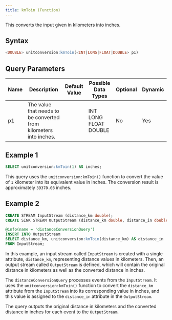 ```yaml
---
title: kmToin (Function)
---
```


This converts the input given in kilometers into inches.

## Syntax

```sql
<DOUBLE> unitconversion:kmToin(<INT|LONG|FLOAT|DOUBLE> p1)
```

## Query Parameters

| Name | Description | Default Value | Possible Data Types   | Optional | Dynamic |
|------|-------------|---------------|-----------------------|----------|---------|
| p1  | The value that needs to be converted from kilometers into inches. |               | INT LONG FLOAT DOUBLE | No       | Yes     |

## Example 1

```sql
SELECT unitconversion:kmToin(1) AS inches;
```

This query uses the `unitconversion:kmToin()` function to convert the value of `1` kilometer into its equivalent value in inches. The conversion result is approximately `39370.08` inches.

## Example 2

```sql
CREATE STREAM InputStream (distance_km double);
CREATE SINK STREAM OutputStream (distance_km double, distance_in double);

@info(name = 'distanceConversionQuery')
INSERT INTO OutputStream
SELECT distance_km, unitconversion:kmToin(distance_km) AS distance_in
FROM InputStream;
```

In this example, an input stream called `InputStream` is created with a single attribute, `distance_km`, representing distance values in kilometers. Then, an output stream called `OutputStream` is defined, which will contain the original distance in kilometers as well as the converted distance in inches.

The `distanceConversionQuery` processes events from the `InputStream`. It uses the `unitconversion:kmToin()` function to convert the `distance_km` attribute from the `InputStream` into its corresponding value in inches, and this value is assigned to the `distance_in` attribute in the `OutputStream`.

The query outputs the original distance in kilometers and the converted distance in inches for each event to the `OutputStream`.
